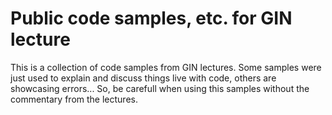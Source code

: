 # Public code samples, etc. for GIN lecture

This is a collection of code samples from GIN lectures. Some samples were just used to explain and discuss things live with code, others are showcasing errors... So, be carefull when using this samples without the commentary from the lectures.

